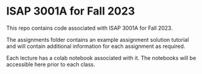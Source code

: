 # ISAP 3001A for Fall 2023

This repo contains code associated with ISAP 3001A for Fall 2023. 

The assignments folder contains an example assignment solution tutorial and will contain additional information for each assignment as required. 

Each lecture has a colab notebook associated with it. The notebooks will be accessible here prior to each class. 